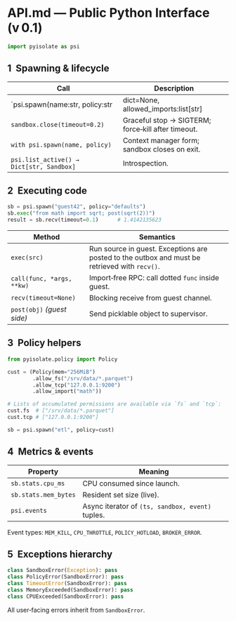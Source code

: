 # API.md — Public Python Interface (v 0.1)

```python
import pyisolate as psi
```

## 1  Spawning & lifecycle

| Call | Description |
|------|-------------|
| `psi.spawn(name:str, policy:str|dict=None, allowed_imports:list[str]|None=None) → Sandbox` | Create sandbox thread, attach eBPF, return handle with module whitelist. |
| `sandbox.close(timeout=0.2)` | Graceful stop → SIGTERM; force‑kill after timeout. |
| `with psi.spawn(name, policy)` | Context manager form; sandbox closes on exit. |
| `psi.list_active() → Dict[str, Sandbox]` | Introspection. |

## 2  Executing code

```python
sb = psi.spawn("guest42", policy="defaults")
sb.exec("from math import sqrt; post(sqrt(2))")
result = sb.recv(timeout=0.1)      # 1.4142135623
```

| Method | Semantics |
|--------|-----------|
| `exec(src)` | Run source in guest. Exceptions are posted to the outbox and must be retrieved with `recv()`. |
| `call(func, *args, **kw)` | Import‑free RPC: call dotted `func` inside guest. |
| `recv(timeout=None)` | Blocking receive from guest channel. |
| `post(obj)` *(guest side)* | Send picklable object to supervisor. |

## 3  Policy helpers

```python
from pyisolate.policy import Policy

cust = (Policy(mem="256MiB")
        .allow_fs("/srv/data/*.parquet")
        .allow_tcp("127.0.0.1:9200")
        .allow_import("math"))

# Lists of accumulated permissions are available via `fs` and `tcp`:
cust.fs  # ["/srv/data/*.parquet"]
cust.tcp # ["127.0.0.1:9200"]

sb = psi.spawn("etl", policy=cust)
```

## 4  Metrics & events

| Property | Meaning |
|----------|---------|
| `sb.stats.cpu_ms` | CPU consumed since launch. |
| `sb.stats.mem_bytes` | Resident set size (live). |
| `psi.events` | Async iterator of `(ts, sandbox, event)` tuples. |

Event types: `MEM_KILL`, `CPU_THROTTLE`, `POLICY_HOTLOAD`, `BROKER_ERROR`.

## 5  Exceptions hierarchy

```python
class SandboxError(Exception): pass
class PolicyError(SandboxError): pass
class TimeoutError(SandboxError): pass
class MemoryExceeded(SandboxError): pass
class CPUExceeded(SandboxError): pass
```

All user‑facing errors inherit from `SandboxError`.
